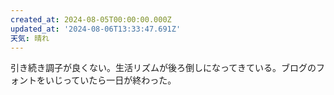 ```yaml
---
created_at: 2024-08-05T00:00:00.000Z
updated_at: '2024-08-06T13:33:47.691Z'
天気: 晴れ
---
```


引き続き調子が良くない。生活リズムが後ろ倒しになってきている。ブログのフォントをいじっていたら一日が終わった。
